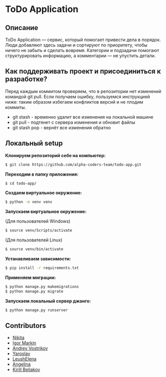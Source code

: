 # ToDo Application

## Описание
ToDo Application — сервис, который помогает привести дела в порядок. Люди добавляют здесь задачи и сортируют по приоритету, чтобы ничего не забыть и сделать вовремя. Категории и подзадачи помогают структурировать информацию, а комментарии — не упустить детали.

## Как поддерживать проект и присоединиться к разработке?
Перед каждым коммитом проверяем, что в репозитории нет изменений командой git pull. Если получаем ошибку, пользуемся инструкцией ниже: таким образом избегаем конфликтов версий и не плодим коммиты.
- git stash - временно удалит все изменения на локальной машине
- git pull - подтянет с сервера изменения и обновит файлы
- git stash pop - вернёт все изменения обратно


## Локальный setup
**Клонируем репозиторий себе на компьютер:**
```bash
$ git clone https://github.com/alpha-coders-team/todo-app.git
```

**Переходим в папку приложения:**
```bash
$ cd todo-app/
```

**Создаем виртуальное окружение:**
```bash
$ python -m venv venv
```

**Запускаем виртуальное окружение:**

(Для пользователей Windows)
```bash
$ source venv/Scripts/activate
```
(Для пользователей Linux)
```bash
$ source venv/bin/activate
```

**Устанавливаем зависимости:**
```bash
$ pip install -r requirements.txt
```

**Применяем миграции:**
```bash
$ python manage.py makemigrations
$ python manage.py migrate
```

**Запускаем локальный сервер джанго:**
```bash
$ python manage.py runserver
```


## Contributors
- [Nikita](https://github.com/gaikanomer9)
- [Igor Markin](https://github.com/igor-markin)
- [Andrey Vostrikov](https://github.com/vavsar)
- [Yaroslav](https://github.com/zzstop)
- [LeushElena](https://github.com/LeushElena)
- [Angelina](https://github.com/myagkova)
- [Kirill Beliakov](https://github.com/blkvk)
